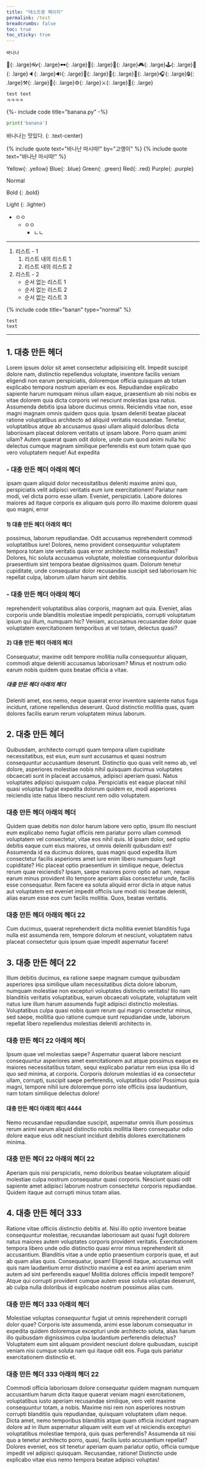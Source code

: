```yaml
---
title: "테스트용 페이지"
permalink: /test
breadcrumbs: false
toc: true
toc_sticky: true
---
```


`바나나`

🎨{: .large}👓{: .large}🕶{: .large}💋{: .large}💎{: .large}🎮{: .large}🕹{: .large}🔮{: .large}🔈{: .large}🔊{: .large}📢{: .large}📣{: .large}🔔{: .large}🎧{: .large}🔒{: .large}⚒{: .large}🔨{: .large}⚙{: .large}⚔{: .large}💊{: .large}



```
test text
ㅋㅋㅋㅋ
```

{%- include code title="banana.py" -%}
```python
print('banana')
```

<i class="fas fa-quote-left"></i>
바나나는 맛있다.
<i class="fas fa-quote-right"></i>
{: .text-center}

{% include quote text="바나난 마시따!" by="고앵이" %}
{% include quote text="바나난 마시따!" %}

<span>Yellow</span>{: .yellow}
<span>Blue</span>{: .blue}
<span>Green</span>{: .green}
<span>Red</span>{: .red}
<span>Purple</span>{: .purple}

Normal

Bold
{: .bold}

Light
{: .lighter}

- ㅇㅇ
  - ㅇㅇ
    - ㄴㄴ

***

1. 리스트 - 1
   1. 리스트 내의 리스트 1
   2. 리스트 내의 리스트 2
2. 리스트 - 2
   - 순서 없는 리스트 1
   - 순서 없는 리스트 2
   - 순서 없는 리스트 3

{% include code title="banan" type="normal" %}
```
test
text
```

***


## 1. 대충 만든 헤더

Lorem ipsum dolor sit amet consectetur adipisicing elit. Impedit suscipit dolore nam, distinctio repellendus voluptate, inventore facilis veniam eligendi non earum perspiciatis, doloremque officia quisquam ab totam explicabo tempora nostrum aperiam ex eos. Repudiandae explicabo sapiente harum numquam minus ullam eaque, praesentium ab nisi nobis ex vitae dolorem quia dicta corporis vel nesciunt molestias ipsa natus. Assumenda debitis ipsa labore ducimus omnis. Reiciendis vitae non, esse magni magnam omnis quidem quos quia. Ipsam deleniti beatae placeat ratione voluptatibus architecto ad aliquid veritatis recusandae. Tenetur, voluptatibus atque ab accusamus quasi ullam aliquid doloribus dicta laboriosam placeat dolorem veritatis ut ipsam labore. Porro quam animi ullam? Autem quaerat quam odit dolore, unde cum quod animi nulla hic delectus cumque magnam similique perferendis est eum totam quae quo vero voluptatem neque! Aut expedita 

### - 대충 만든 헤더 아래의 헤더

ipsam quam aliquid dolor necessitatibus deleniti maxime animi quo, perspiciatis velit adipisci veritatis eum iure exercitationem! Pariatur nam modi, vel dicta porro esse ullam. Eveniet, perspiciatis. Labore dolores maiores ad itaque corporis ex aliquam quis porro illo maxime dolorem quasi quo magni, error 

#### 1) 대충 만든 헤더 아래의 헤더

possimus, laborum repudiandae. Odit accusamus reprehenderit commodi voluptatibus iure! Dolores, nemo provident consequuntur voluptatem tempora totam iste veritatis quas error architecto mollitia molestias? Dolores, hic soluta accusamus voluptate, molestiae consequuntur doloribus praesentium sint tempora beatae dignissimos quam. Dolorum tenetur cupiditate, unde consequatur dolor recusandae suscipit sed laboriosam hic repellat culpa, laborum ullam harum sint debitis.

### - 대충 만든 헤더 아래의 헤더

reprehenderit voluptatibus alias corporis, magnam aut quia. Eveniet, alias corporis unde blanditiis molestiae impedit perspiciatis, corrupti voluptatum ipsum qui illum, numquam hic? Veniam, accusamus recusandae dolor quae voluptatem exercitationem temporibus at vel totam, delectus quasi?

#### 2) 대충 만든 헤더 아래의 헤더

Consequatur, maxime odit tempore mollitia nulla consequuntur aliquam, commodi atque deleniti accusamus laboriosam? Minus et nostrum odio earum nobis quidem quos beatae officia a vitae.

##### 대충 만든 헤더 아래의 헤더

Deleniti amet, eos nemo, neque quaerat error inventore sapiente natus fuga incidunt, ratione repellendus deserunt. Quod distinctio mollitia quas, quam dolores facilis earum rerum voluptatem minus laborum.

## 2. 대충 만든 헤더

Quibusdam, architecto corrupti quam tempora ullam cupiditate necessitatibus, est eius, eum sunt accusamus et quasi nostrum consequuntur accusantium deserunt. Distinctio quo quas velit nemo ab, vel dolore, asperiores molestiae nobis nihil quisquam ducimus voluptates obcaecati sunt in placeat accusamus, adipisci aperiam quasi. Natus voluptates adipisci quisquam culpa. Perspiciatis est eaque placeat nihil quasi voluptas fugiat expedita dolorum quidem ex, modi asperiores reiciendis iste natus libero nesciunt rem odio voluptatem. 

### 대충 만든 헤더 아래의 헤더

Quidem quae debitis non dolor harum labore vero optio, ipsum illo nesciunt eum explicabo nemo fugiat officiis rem pariatur porro ullam commodi voluptatem vel consectetur, vitae eos nihil quis. Id ipsam dolor, sed optio debitis eaque cum eius maiores, ut omnis deleniti quibusdam est! Assumenda id ea ducimus dolores, quas magni quod expedita illum consectetur facilis asperiores amet iure enim libero numquam fugit cupiditate? Hic placeat optio praesentium in similique neque, delectus rerum quae reiciendis? Ipsam, saepe maiores porro optio ad nam, neque earum minus provident illo tempore aperiam alias consectetur unde, facilis esse consequatur. Rem facere ea soluta aliquid error dicta in atque natus aut voluptatem est eveniet impedit officiis iure modi nisi beatae deleniti, alias earum esse eos cum facilis mollitia. Quos, beatae veritatis. 

### 대충 만든 헤더 아래의 헤더 22

Cum ducimus, quaerat reprehenderit dicta mollitia eveniet blanditiis fuga nulla est assumenda rem, tempore dolorum et nesciunt, voluptatem natus placeat consectetur quis ipsum quae impedit aspernatur facere!

## 3. 대충 만든 헤더 22

Illum debitis ducimus, ea ratione saepe magnam cumque quibusdam asperiores ipsa similique ullam necessitatibus dicta dolore laborum, numquam molestiae non excepturi voluptates distinctio veritatis! Illo nam blanditiis veritatis voluptatibus, earum obcaecati voluptate, voluptatum velit natus iure illum harum assumenda fugit adipisci distinctio molestias. Voluptatibus culpa quasi nobis quam rerum qui magni consectetur minus, sed saepe, mollitia quo ratione cumque sunt repudiandae unde, laborum repellat libero repellendus molestias deleniti architecto in.

### 대충 만든 헤더 22 아래의 헤더

Ipsum quae vel molestias saepe? Aspernatur quaerat labore nesciunt consequuntur asperiores amet exercitationem aut atque possimus eaque ex maiores necessitatibus totam, sequi explicabo pariatur rem eius ipsa illo id quo sed minima, at corporis. Corporis dolorum molestias id ea consectetur ullam, corrupti, suscipit saepe perferendis, voluptatibus odio! Possimus quia magni, tempore nihil iure doloremque porro iste officiis ipsa laudantium, nam totam similique delectus dolore!

#### 대충 만든 헤더 아래의 헤더 4444

Nemo recusandae repudiandae suscipit, aspernatur omnis illum possimus rerum animi earum aliquid distinctio nobis mollitia libero consequatur odio dolore eaque eius odit nesciunt incidunt debitis dolores exercitationem minima. 

### 대충 만든 헤더 22 아래의 헤더 22

Aperiam quis nisi perspiciatis, nemo doloribus beatae voluptatem aliquid molestiae culpa nostrum consequatur quasi corporis. Nesciunt quasi odit sapiente amet adipisci laborum nostrum consectetur corporis repudiandae. Quidem itaque aut corrupti minus totam alias.

## 4. 대충 만든 헤더 333

Ratione vitae officiis distinctio debitis at. Nisi illo optio inventore beatae consequuntur molestiae, recusandae laboriosam aut quasi fugit dolorem natus maiores autem voluptates corporis provident veritatis. Exercitationem tempora libero unde odio distinctio quasi error minus reprehenderit sit accusantium. Blanditiis vitae a unde optio praesentium corporis quae, et aut ab quam alias quos. Consequatur, ipsam! Eligendi itaque, accusamus velit quis nam laudantium error distinctio maxime a est ea animi aperiam enim autem ad sint perferendis eaque! Mollitia dolores officiis impedit tempore? Atque qui corrupti provident cumque autem esse soluta voluptas deserunt, ab culpa nulla doloribus id explicabo nostrum possimus alias cum.

### 대충 만든 헤더 333 아래의 헤더

Molestiae voluptas consequuntur fugiat ut omnis reprehenderit corrupti dolor quae? Corporis iste assumenda, animi esse laborum consequatur in expedita quidem doloremque excepturi unde architecto soluta, alias harum illo quibusdam dignissimos culpa laudantium perferendis delectus? Voluptatem eum sint aliquam provident nesciunt dolore quibusdam, suscipit veniam nisi cumque soluta nam qui itaque odit eos. Fuga quis pariatur exercitationem distinctio et.

### 대충 만든 헤더 333 아래의 헤더 22

Commodi officia laboriosam dolore consequatur quidem magnam numquam accusantium harum dicta itaque quaerat veniam magni exercitationem, voluptatibus iusto aperiam recusandae similique, vero velit maxime consequuntur totam, a nobis. Maxime nisi rem non asperiores nostrum corrupti blanditiis quis repudiandae, quisquam voluptatem ullam neque. Dicta amet, nemo temporibus blanditiis atque quam officia incidunt magnam dolore ad in illum aspernatur aliquam velit eum vel ut reiciendis excepturi voluptatibus molestiae tempora, quis quas perferendis? Assumenda sit nisi quo a tenetur architecto porro, quasi, facilis iusto accusantium repellat? Dolores eveniet, eos sit tenetur aperiam quam pariatur optio, officia cumque impedit vel adipisci quisquam. Recusandae, ratione! Distinctio unde explicabo vitae eius nemo tempora beatae adipisci voluptas!
